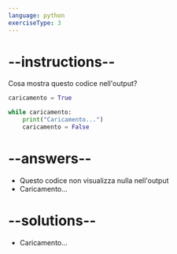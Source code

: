 ```yaml
---
language: python
exerciseType: 3
---
```


# --instructions--

Cosa mostra questo codice nell'output?
```python
caricamento = True

while caricamento:
    print("Caricamento...")
    caricamento = False
```

# --answers--

- Questo codice non visualizza nulla nell'output
- Caricamento...

# --solutions--

- Caricamento...
